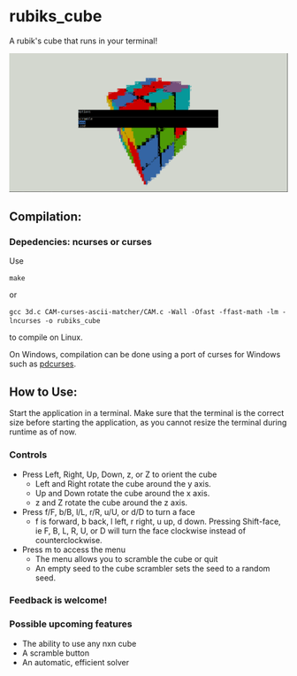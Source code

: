 # rubiks_cube
A rubik's cube that runs in your terminal!

![alt text](screenshots/screenshot.png)

## Compilation:

### Depedencies: ncurses or curses

Use
```
make
```
or
```
gcc 3d.c CAM-curses-ascii-matcher/CAM.c -Wall -Ofast -ffast-math -lm -lncurses -o rubiks_cube
```
to compile on Linux.

On Windows, compilation can be done using a port of curses for Windows such as [pdcurses](https://pdcurses.org/).

## How to Use:
Start the application in a terminal. Make sure that the terminal is the correct size before starting the application, as you cannot resize the terminal during runtime as of now.
### Controls
- Press Left, Right, Up, Down, z, or Z to orient the cube
  - Left and Right rotate the cube around the y axis.
  - Up and Down rotate the cube around the x axis.
  - z and Z rotate the cube around the z axis.
- Press f/F, b/B, l/L, r/R, u/U, or d/D to turn a face
  - f is forward, b back, l left, r right, u up, d down. Pressing Shift-face, ie F, B, L, R, U, or D will turn the face clockwise instead of counterclockwise.
- Press m to access the menu
  - The menu allows you to scramble the cube or quit
  - An empty seed to the cube scrambler sets the seed to a random seed.

### Feedback is welcome!

### Possible upcoming features
- The ability to use any nxn cube
- A scramble button
- An automatic, efficient solver
